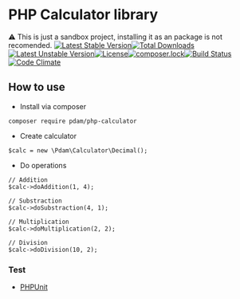 # PHP Calculator library
⚠️ This is just a sandbox project, installing it as an package is not recomended.
[![Latest Stable Version](https://poser.pugx.org/pdam/calculator/v/stable)](https://packagist.org/packages/pdam/calculator)[![Total Downloads](https://poser.pugx.org/pdam/calculator/downloads)](https://packagist.org/packages/pdam/calculator)[![Latest Unstable Version](https://poser.pugx.org/pdam/calculator/v/unstable)](https://packagist.org/packages/pdam/calculator)[![License](https://poser.pugx.org/pdam/calculator/license)](https://packagist.org/packages/pdam/calculator)[![composer.lock](https://poser.pugx.org/pdam/calculator/composerlock)](https://packagist.org/packages/pdam/calculator)[![Build Status](https://travis-ci.org/pawel-damasiewicz/php-calculator.svg?branch=master)](https://travis-ci.org/pawel-damasiewicz/php-calculator)[![Code Climate](https://codeclimate.com/github/pawel-damasiewicz/php-calculator/badges/gpa.svg)](https://codeclimate.com/github/pawel-damasiewicz/php-calculator)

## How to use

- Install via composer
```
composer require pdam/php-calculator
```

- Create calculator
```
$calc = new \Pdam\Calculator\Decimal();
```

- Do operations
```
// Addition
$calc->doAddition(1, 4);

// Substraction
$calc->doSubstraction(4, 1);

// Multiplication
$calc->doMultiplication(2, 2);

// Division
$calc->doDivision(10, 2);
```

### Test
 - [PHPUnit](https://phpunit.de/getting-started.html "PHPUnit")
